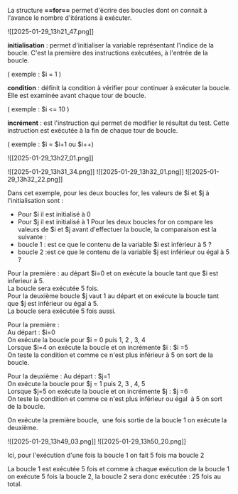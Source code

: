 
La structure **==for==** permet d'écrire des boucles dont on connait à l'avance le nombre d'itérations à exécuter.

![[2025-01-29_13h21_47.png]]

**initialisation** : permet d'initialiser la variable représentant l'indice de la boucle. C'est la première des instructions exécutées, à l'entrée de la boucle.

( exemple : $i = 1 )

**condition** : définit la condition à vérifier pour continuer à exécuter la boucle. Elle est examinée avant chaque tour de boucle.

( exemple : $i <= 10 )

**incrément** : est l'instruction qui permet de modifier le résultat du test. Cette instruction est exécutée à la fin de chaque tour de boucle.

( exemple : $i = $i+1 ou $i++)

![[2025-01-29_13h27_01.png]]


![[2025-01-29_13h31_34.png]]
![[2025-01-29_13h32_01.png]]
![[2025-01-29_13h32_22.png]]


Dans cet exemple, pour les deux boucles for, les valeurs de $i et $j à l'initialisation sont : 
 - Pour $i il est initialisé à 0
 - Pour $j il est initialisé à 1
Pour les deux boucles for on compare les valeurs de $i et $j avant d'effectuer la boucle, la comparaison est la suivante :  
- boucle 1 : est ce que le contenu de la variable $i est inférieur à 5 ?  
- boucle 2 :est ce que le contenu de la variable $j est inférieur ou égal à 5 ?

  
Pour la première : au départ $i=0 et on exécute la boucle tant que $i est inferieur à 5.  
La boucle sera exécutée 5 fois.  
Pour la deuxième boucle $j vaut 1 au départ et on exécute la boucle tant que $j est inférieur ou égal à 5.  
La boucle sera exécutée 5 fois aussi.

  
Pour la première :  
Au départ : $i=0  
On exécute la boucle pour $i = 0 puis 1, 2 , 3, 4   
Lorsque $i=4 on exécute la boucle et on incrémente $i : $i =5  
On teste la condition et comme ce n'est plus inférieur à 5 on sort de la boucle.  
  
Pour la deuxième :
Au départ : $j=1  
On exécute la boucle pour $j = 1 puis 2, 3 , 4, 5   
Lorsque $j=5 on exécute la boucle et on incrémente $j : $j =6  
On teste la condition et comme ce n'est plus inférieur ou égal  à 5 on sort de la boucle.


On exécute la première boucle,  une fois sortie de la boucle 1 on exécute la deuxième.



![[2025-01-29_13h49_03.png]]
![[2025-01-29_13h50_20.png]]

Ici, pour l'exécution d'une fois la boucle 1 on fait 5 fois ma boucle 2

La boucle 1 est exécutée 5 fois et comme à chaque exécution de la boucle 1 on exécute 5 fois la boucle 2, la boucle 2 sera donc exécutée : 25 fois au total.




